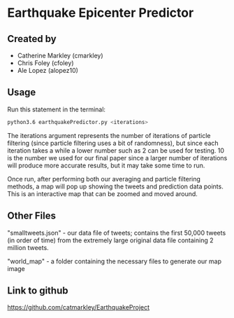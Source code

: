 # Earthquake Epicenter Predictor


## Created by

- Catherine Markley (cmarkley)
- Chris Foley (cfoley)
- Ale Lopez (alopez10)

## Usage

Run this statement in the terminal: 

```bash
python3.6 earthquakePredictor.py <iterations>
```

The iterations argument represents the number of iterations of particle filtering (since particle filtering uses a bit of randomness), but since each iteration takes a while a lower number such as 2 can be used for testing. 10 is the number we used for our final paper since a larger number of iterations will produce more accurate results, but it may take some time to run.

Once run, after performing both our averaging and particle filtering methods, a map will pop up showing the tweets and prediction data points. This is an interactive map that can be zoomed and moved around.


## Other Files

"smalltweets.json" - our data file of tweets; contains the first 50,000 tweets (in order of time) from the extremely large original data file containing 2 million tweets.

"world_map" - a folder containing the necessary files to generate our map image


## Link to github
https://github.com/catmarkley/EarthquakeProject